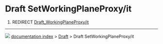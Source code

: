 # Draft SetWorkingPlaneProxy/it
1.  REDIRECT [Draft_WorkingPlaneProxy/it](Draft_WorkingPlaneProxy/it.md)



---
![](images/Button_right.svg) [documentation index](../README.md) > [Draft](Draft_Workbench.md) > Draft SetWorkingPlaneProxy/it
